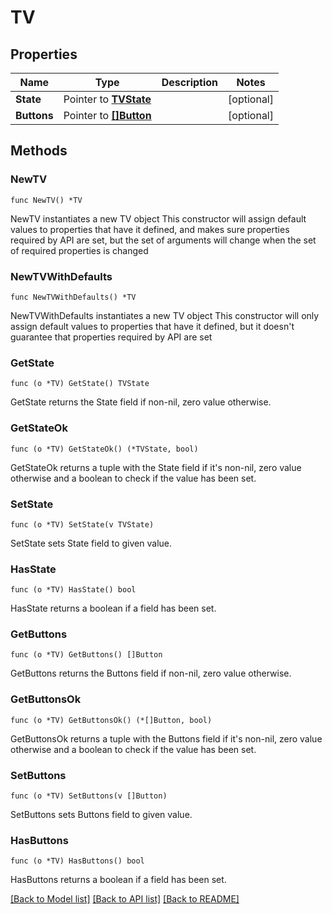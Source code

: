 # TV

## Properties

Name | Type | Description | Notes
------------ | ------------- | ------------- | -------------
**State** | Pointer to [**TVState**](TVState.md) |  | [optional] 
**Buttons** | Pointer to [**[]Button**](Button.md) |  | [optional] 

## Methods

### NewTV

`func NewTV() *TV`

NewTV instantiates a new TV object
This constructor will assign default values to properties that have it defined,
and makes sure properties required by API are set, but the set of arguments
will change when the set of required properties is changed

### NewTVWithDefaults

`func NewTVWithDefaults() *TV`

NewTVWithDefaults instantiates a new TV object
This constructor will only assign default values to properties that have it defined,
but it doesn't guarantee that properties required by API are set

### GetState

`func (o *TV) GetState() TVState`

GetState returns the State field if non-nil, zero value otherwise.

### GetStateOk

`func (o *TV) GetStateOk() (*TVState, bool)`

GetStateOk returns a tuple with the State field if it's non-nil, zero value otherwise
and a boolean to check if the value has been set.

### SetState

`func (o *TV) SetState(v TVState)`

SetState sets State field to given value.

### HasState

`func (o *TV) HasState() bool`

HasState returns a boolean if a field has been set.

### GetButtons

`func (o *TV) GetButtons() []Button`

GetButtons returns the Buttons field if non-nil, zero value otherwise.

### GetButtonsOk

`func (o *TV) GetButtonsOk() (*[]Button, bool)`

GetButtonsOk returns a tuple with the Buttons field if it's non-nil, zero value otherwise
and a boolean to check if the value has been set.

### SetButtons

`func (o *TV) SetButtons(v []Button)`

SetButtons sets Buttons field to given value.

### HasButtons

`func (o *TV) HasButtons() bool`

HasButtons returns a boolean if a field has been set.


[[Back to Model list]](../README.md#documentation-for-models) [[Back to API list]](../README.md#documentation-for-api-endpoints) [[Back to README]](../README.md)


